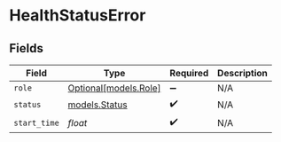 # HealthStatusError


## Fields

| Field                                      | Type                                       | Required                                   | Description                                |
| ------------------------------------------ | ------------------------------------------ | ------------------------------------------ | ------------------------------------------ |
| `role`                                     | [Optional[models.Role]](../models/role.md) | :heavy_minus_sign:                         | N/A                                        |
| `status`                                   | [models.Status](../models/status.md)       | :heavy_check_mark:                         | N/A                                        |
| `start_time`                               | *float*                                    | :heavy_check_mark:                         | N/A                                        |